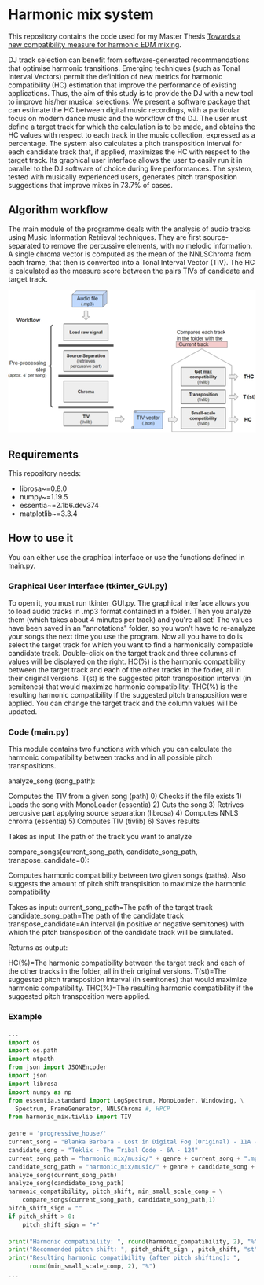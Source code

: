 
<!-- README.md is generated from README.Rmd. Please edit that file -->

# Harmonic mix system

This repository contains the code used for my Master Thesis [Towards a new compatibility measure for harmonic EDM mixing](https://zenodo.org/record/5554688#.YiaRT4MzZNh).

DJ track selection can benefit from software-generated recommendations that optimise harmonic transitions. Emerging techniques (such as Tonal Interval Vectors) permit the definition of new metrics for harmonic compatibility (HC) estimation that improve the performance of existing applications. Thus, the aim of this study is to provide the DJ with a new tool to improve his/her musical selections. We present a software package that can estimate the HC between digital music recordings, with a particular focus on modern dance music and the workflow of the DJ. The user must define a target track for which the calculation is to be made, and obtains the HC values with respect to each track in the music collection, expressed as a percentage. The system also calculates a pitch transposition interval for each candidate track that, if applied, maximizes the HC with respect to the target track. Its graphical user interface allows the user to easily run it in parallel to the DJ software of choice during live performances. The system, tested with musically experienced users, generates pitch transposition suggestions that improve mixes in 73.7% of cases.

## Algorithm workflow

The main module of the programme deals with the analysis of audio tracks using Music Information Retrieval techniques. They are first source-separated to remove the percussive elements, with no melodic information. A single chroma vector is computed as the mean of the NNLSChroma from each frame, that then is converted into a Tonal Interval Vector (TIV). The HC is calculated as the measure score between the pairs TIVs of candidate and target track. 

![Image with the algorithm tree](media/workflow.png)

## Requirements
This repository needs:

* librosa~=0.8.0
* numpy~=1.19.5
* essentia~=2.1b6.dev374
* matplotlib~=3.3.4

## How to use it

You can either use the graphical interface or use the functions defined in main.py.

### Graphical User Interface (tkinter_GUI.py)

To open it, you must run tkinter_GUI.py. The graphical interface allows you to load audio tracks in .mp3 format contained in a folder. Then you analyze them (which takes about 4 minutes per track) and you're all set! The values have been saved in an "annotations" folder, so you won't have to re-analyze your songs the next time you use the program. Now all you have to do is select the target track for which you want to find a harmonically compatible candidate track. Double-click on the target track and three columns of values will be displayed on the right. HC(%) is the harmonic compatibility between the target track and each of the other tracks in the folder, all in their original versions. T(st) is the suggested pitch transposition interval (in semitones) that would maximize harmonic compatibility. THC(%) is the resulting harmonic compatibility if the suggested pitch transposition were applied. You can change the target track and the column values will be updated.

### Code (main.py)

This module contains two functions with which you can calculate the harmonic compatibility between tracks and in all possible pitch transpositions.


analyze_song (song_path):

Computes the TIV from a given song (path)
    0) Checks if the file exists
    1) Loads the song with MonoLoader (essentia)
    2) Cuts the song
    3) Retrives percusive part applying source separation (librosa)
    4) Computes NNLS chroma (essentia)
    5) Computes TIV (tivlib)
    6) Saves results

Takes as input
The path of the track you want to analyze

compare_songs(current_song_path, candidate_song_path, transpose_candidate=0):

Computes harmonic compatibility between two given songs (paths). Also suggests the amount of pitch shift transpisition to maximize the harmonic compatibility

Takes as input:
current_song_path=The path of the target track
candidate_song_path=The path of the candidate track
transpose_candidate=An interval (in positive or negative semitones) with which the pitch transposition of the candidate track will be simulated.

Returns as output:

HC(%)=The harmonic compatibility between the target track and each of the other tracks in the folder, all in their original versions. 
T(st)=The suggested pitch transposition interval (in semitones) that would maximize harmonic compatibility. 
THC(%)=The resulting harmonic compatibility if the suggested pitch transposition were applied.


### Example
```python
...
import os
import os.path
import ntpath
from json import JSONEncoder
import json
import librosa
import numpy as np
from essentia.standard import LogSpectrum, MonoLoader, Windowing, \
  Spectrum, FrameGenerator, NNLSChroma #, HPCP
from harmonic_mix.tivlib import TIV

genre = 'progressive_house/'
current_song = "Blanka Barbara - Lost in Digital Fog (Original) - 11A - 124"
candidate_song = "Teklix - The Tribal Code - 6A - 124"
current_song_path = "harmonic_mix/music/" + genre + current_song + ".mp3"
candidate_song_path = "harmonic_mix/music/" + genre + candidate_song + ".mp3"
analyze_song(current_song_path)
analyze_song(candidate_song_path)
harmonic_compatibility, pitch_shift, min_small_scale_comp = \
    compare_songs(current_song_path, candidate_song_path,1)
pitch_shift_sign = ""
if pitch_shift > 0:
    pitch_shift_sign = "+"

print("Harmonic compatibility: ", round(harmonic_compatibility, 2), "%")
print("Recommended pitch shift: ", pitch_shift_sign , pitch_shift, "st")
print("Resulting harmonic compatibility (after pitch shifting): ",
      round(min_small_scale_comp, 2), "%")
...
```
